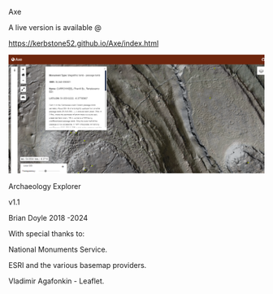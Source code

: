 Axe


A live version is available @

https://kerbstone52.github.io/Axe/index.html

<p align="center">
  <img width="1024" src="https://github.com/kerbstone52/Axe/blob/main/Axe.png">
</p>

Archaeology Explorer

v1.1

Brian Doyle 2018 -2024



With special thanks to:

National Monuments Service.

ESRI and the various basemap providers.

Vladimir Agafonkin - Leaflet.

